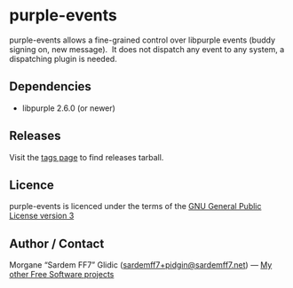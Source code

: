 purple-events
=============

purple-events allows a fine-grained control over libpurple events (buddy signing on, new message).  
It does not dispatch any event to any system, a dispatching plugin is needed.


Dependencies
------------

- libpurple 2.6.0 (or newer)


Releases
--------

Visit the [tags page](https://github.com/sardemff7/purple-events/tags) to find releases tarball. 


Licence
-------

purple-events is licenced under the terms of the [GNU General Public License version 3](//www.gnu.org/licenses/gpl.html)


Author / Contact
----------------

Morgane “Sardem FF7” Glidic (sardemff7+pidgin@sardemff7.net) — [My other Free Software projects](//www.val-sans-retour.fr/en/foss/)
